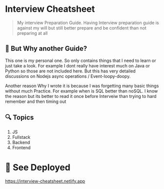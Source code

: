 # Interview Cheatsheet

> My interview Preparation Guide. Having Interview preparation guide is against my will but still better prepare and be confident than not preparing at all

## 🤷 But Why another Guide?

This one is my personal one. So only contains things that I need to learn or just take a look. For example I dont really have interest much on Java or Python so those are not included here. But this has very detailed discussions on Nodejs async operations / Event-loopy-doopy.

Another reason Why I wrote it is because I was forgetting many basic things without much Practice. For example when is SQL better than noSQL. I know the reason but its better to read it once before Interveiw than trying to hard remember and then timing out

## 🔍 Topics

1. JS
2. Fullstack
3. Backend
4. Frontend

# 🎁 See Deployed

https://interview-cheatsheet.netlify.app
